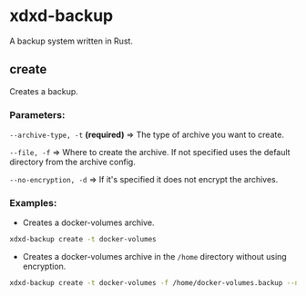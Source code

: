 # xdxd-backup
A backup system written in Rust.

## create
Creates a backup.

### Parameters:
`--archive-type, -t` **(required)** => The type of archive you want to create.

`--file, -f` => Where to create the archive. If not specified uses the default directory from the archive config.

`--no-encryption, -d` => If it's specified it does not encrypt the archives.

### Examples:

* Creates a docker-volumes archive.

```sh
xdxd-backup create -t docker-volumes
```
* Creates a docker-volumes archive in the `/home` directory without using encryption.

```sh
xdxd-backup create -t docker-volumes -f /home/docker-volumes.backup --no-encryption
```

